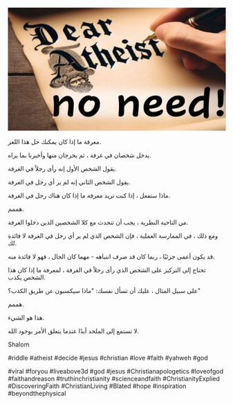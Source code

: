 ![Video cover image](../cover.jpg "cover photo")

معرفة ما إذا كان يمكنك حل هذا اللغز.

يدخل شخصان في غرفة ، ثم يخرجان منها وأخبرنا بما يراه.

يقول الشخص الأول إنه رأى رجلاً في الغرفة.

يقول الشخص الثاني إنه لم ير أي رجل في الغرفة.

ماذا ستفعل ، إذا كنت تريد معرفة ما إذا كان هناك رجل في الغرفة.

هممم.

من الناحية النظرية ، يجب أن تتحدث مع كلا الشخصين الذين دخلوا الغرفة.

ومع ذلك ، في الممارسة العملية ، فإن الشخص الذي لم ير أي رجل في الغرفة لا فائدة لك.

قد يكون أعمى جزئيًا ، ربما كان قد صرف انتباهه - مهما كان الحال ، فهو لا فائدة منه.

تحتاج إلى التركيز على الشخص الذي رأى رجلاً في الغرفة ، لمعرفة ما إذا كان هذا الشخص يكذب.

على سبيل المثال ، عليك أن تسأل نفسك: "ماذا سيكسبون عن طريق الكذب؟"

هممم.

هذا هو الشيء.

لا تستمع إلى الملحد أبدًا عندما يتعلق الأمر بوجود الله.

Shalom

#riddle #atheist #decide #jesus #christian #love #faith #yahweh #god

#viral #foryou #liveabove3d #god #jesus #Christianapologetics #loveofgod #faithandreason #truthinchristianity #scienceandfaith #ChristianityExplied #DiscoveringFaith #ChristianLiving #Blated #hope #inspiration #beyondthephysical